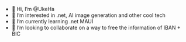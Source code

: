 - 👋 Hi, I’m @UkeHa
- 👀 I’m interested in .net, AI image generation and other cool tech
- 🌱 I’m currently learning .net MAUI
- 💞️ I’m looking to collaborate on a way to free the information of IBAN + BIC

<!---
UkeHa/UkeHa is a ✨ special ✨ repository because its `README.md` (this file) appears on your GitHub profile.
You can click the Preview link to take a look at your changes.
--->
